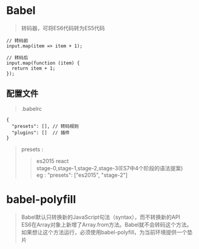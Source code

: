 # Babel
> 转码器，可将ES6代码转为ES5代码

```
// 转码前
input.map(item => item + 1);

// 转码后
input.map(function (item) {
  return item + 1;
});
```

## 配置文件
> .babelrc
```
{
  "presets": [], // 转码规则
  "plugins": []  // 插件
}
```

> presets : 
> > es2015 react  
    stage-0,stage-1,stage-2,stage-3(ES7中4个阶段的语法提案)  
    eg : "presets": ["es2015", "stage-2"]
    
# babel-polyfill  
> Babel默认只转换新的JavaScript句法（syntax），而不转换新的API  
  ES6在Array对象上新增了Array.from方法。Babel就不会转码这个方法。  
  如果想让这个方法运行，必须使用babel-polyfill，为当前环境提供一个垫片
